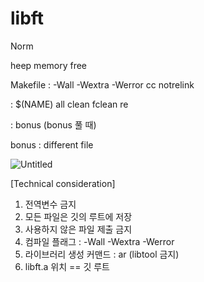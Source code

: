 # libft

Norm

heep memory free

Makefile : -Wall -Wextra -Werror cc notrelink

: $(NAME) all clean fclean re

: bonus (bonus 풀 때)

bonus : different file

![Untitled](libft%20d13b2fbd8b7f4dddb8dc8cfcadfe5f3c/Untitled.png)

[Technical consideration]

1. 전역변수 금지
2. 모든 파일은 깃의 루트에 저장
3. 사용하지 않은 파일 제출 금지
4. 컴파일 플래그 : -Wall -Wextra -Werror
5. 라이브러리 생성 커맨드 : ar (libtool 금지)
6. libft.a 위치 == 깃 루트
